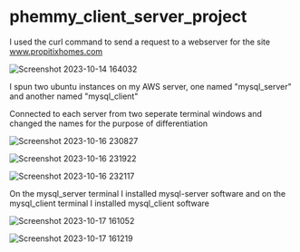 # phemmy_client_server_project

I used the curl command to send a request to a webserver for the site www.propitixhomes.com

![Screenshot 2023-10-14 164032](https://github.com/FemiDare/phemmy_client_server_project/assets/140294606/ff9abe3a-5fee-4e5e-9470-f2dc82633e47)

I spun two ubuntu instances on my AWS server, one named "mysql_server" and another named "mysql_client"

Connected to each server from two seperate terminal windows and changed the names for the purpose of differentiation 

![Screenshot 2023-10-16 230827](https://github.com/FemiDare/phemmy_client_server_project/assets/140294606/1642cf72-7937-4988-aca1-1925bf50990f)

![Screenshot 2023-10-16 231922](https://github.com/FemiDare/phemmy_client_server_project/assets/140294606/279626e8-d6d7-422a-b973-b343890e40e7)

![Screenshot 2023-10-16 232117](https://github.com/FemiDare/phemmy_client_server_project/assets/140294606/e34138a5-9477-4951-b2f3-55b66107e171)

On the mysql_server terminal I installed mysql-server software and on the mysql_client terminal I installed mysql_client software

![Screenshot 2023-10-17 161052](https://github.com/FemiDare/phemmy_client_server_project/assets/140294606/8616ccaa-1813-4cff-a307-bd56e464b35d)

![Screenshot 2023-10-17 161219](https://github.com/FemiDare/phemmy_client_server_project/assets/140294606/44e0a4f0-4b71-40c6-9f83-7f3df563fe51)


